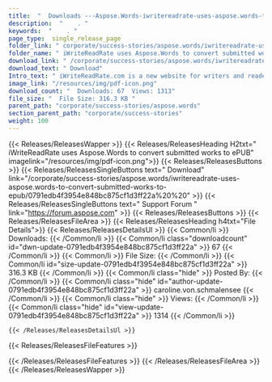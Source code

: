 ```yaml
---
title:  "  Downloads ---Aspose.Words-iwritereadrate-uses-aspose.words-to-convert-submitted-works-to-epub . " 
description:  "    . " 
keywords:  "    . " 
page_type:  single_release_page
folder_link: " corporate/success-stories/aspose.words/iwritereadrate-uses-aspose.words-to-convert-submitted-works-to-epub/"
folder_name: " iWriteReadRate uses Aspose.Words to convert submitted works to ePUB"
download_link: " /corporate/success-stories/aspose.words/iwritereadrate-uses-aspose.words-to-convert-submitted-works-to-epub/0791edb4f3954e848bc875cf1d3ff22a"
download_text: " Download"
Intro_text: " iWriteReadRate.com is a new website for writers and readers of literature in all..."
image_link: "/resources/img/pdf-icon.png"
download_count: "  Downloads: 67  Views: 1313"
file_size: "  File Size: 316.3 KB "
parent_path: "corporate/success-stories/aspose.words"
section_parent_path: "corporate/success-stories"
weight: 100
---
```


{{< Releases/ReleasesWapper >}}
  {{< Releases/ReleasesHeading H2txt=" iWriteReadRate uses Aspose.Words to convert submitted works to ePUB" imagelink="/resources/img/pdf-icon.png">}}
  {{< Releases/ReleasesButtons >}}
    {{< Releases/ReleasesSingleButtons text=" Download" link="/corporate/success-stories/aspose.words/iwritereadrate-uses-aspose.words-to-convert-submitted-works-to-epub/0791edb4f3954e848bc875cf1d3ff22a%20%20" >}}
    {{< Releases/ReleasesSingleButtons text=" Support Forum " link="https://forum.aspose.com" >}}
  {{< Releases/ReleasesButtons >}}
  {{< Releases/ReleasesFileArea >}}
    {{< Releases/ReleasesHeading h4txt="File Details">}}
    {{< Releases/ReleasesDetailsUl >}}
            {{< Common/li  >}} Downloads: {{< /Common/li >}} 
      {{< Common/li class="downloadcount" id="dwn-update-0791edb4f3954e848bc875cf1d3ff22a" >}} 67 {{< /Common/li >}} 
      {{< Common/li  >}} File Size: {{< /Common/li >}} 
      {{< Common/li id="size-update-0791edb4f3954e848bc875cf1d3ff22a" >}} 316.3 KB {{< /Common/li >}} 
      {{< Common/li  class="hide" >}} Posted By: {{< /Common/li >}} 
      {{< Common/li class="hide" id="author-update-0791edb4f3954e848bc875cf1d3ff22a" >}} caroline.von.schmalensee {{< /Common/li >}} 
      {{< Common/li class="hide"  >}} Views: {{< /Common/li >}} 
      {{< Common/li class="hide" id="view-update-0791edb4f3954e848bc875cf1d3ff22a" >}} 1314 {{< /Common/li >}} 

    {{< /Releases/ReleasesDetailsUl >}}

  {{< Releases/ReleasesFileFeatures >}}
      
  {{< /Releases/ReleasesFileFeatures >}}
 {{< /Releases/ReleasesFileArea >}}
{{< /Releases/ReleasesWapper >}}


